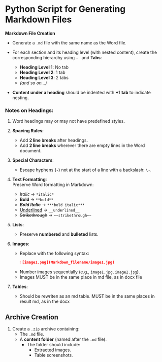 # Python Script for Generating Markdown Files  

 **Markdown File Creation**  
   - Generate a `.md` file with the same name as the Word file.  
   - For each section and its heading level (with nested content), create the corresponding hierarchy using `- ` and **Tabs**:  
     - **Heading Level 1**: No tab  
     - **Heading Level 2**: 1 tab  
     - **Heading Level 3**: 2 tabs  
     - *(and so on...)*  

   - **Content under a heading** should be indented with **+1 tab** to indicate nesting.  

### Notes on Headings:  
1. Word headings may or may not have predefined styles.  

   

3. **Spacing Rules**:  
   - Add **2 line breaks** after headings.  
   - Add **2 line breaks** wherever there are empty lines in the Word document.  

4. **Special Characters**:  
   - Escape hyphens (`-`) not at the start of a line with a backslash: `\-`.  

5. **Text Formatting**:  
   Preserve Word formatting in Markdown:  
   - *Italic* → `*italic*`  
   - **Bold** → `**bold**`  
   - ***Bold Italic*** → `***bold italic***`  
   - <u>Underlined</u> → `__underlined__`  
   - ~~Strikethrough~~ → `~~strikethrough~~`  


6. **Lists**:  
   - Preserve **numbered** and **bulleted** lists.  


7. **Images**:  
   - Replace with the following syntax:  
     ```markdown
     ![image1.png](Markdown_filename/image1.jpg)
     ```  
   - Number images sequentially (e.g., `image1.jpg`, `image2.jpg`).  
   - Images MUST be in the same place in md file, as in docx file

8. **Tables**:  
   - Should be rewriten as an md table. MUST be in the same places in result md, as in the docx  
   

## Archive Creation  
1. Create a `.zip` archive containing:  
   - The `.md` file.  
   - A **content folder** (named after the `.md` file).  
     - The folder should include:  
       - Extracted images.  
       - Table screenshots.  
